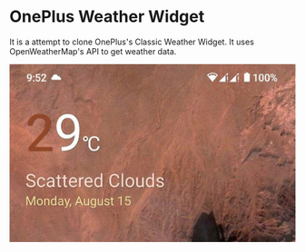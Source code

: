 # OnePlus Weather Widget

It is a attempt to clone OnePlus's Classic Weather Widget. It uses OpenWeatherMap's API to get weather data.

![](screenshots/a12.jpg)